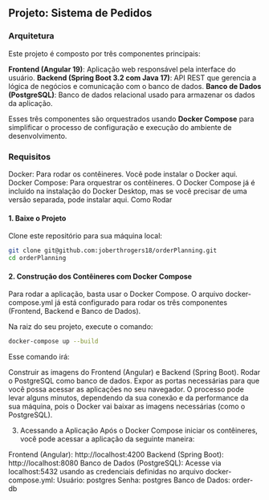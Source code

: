 ## Projeto: Sistema de Pedidos

### Arquitetura
Este projeto é composto por três componentes principais:

**Frontend (Angular 19)**: Aplicação web responsável pela interface do usuário.
**Backend (Spring Boot 3.2 com Java 17)**: API REST que gerencia a lógica de negócios e comunicação com o banco de dados.
**Banco de Dados (PostgreSQL)**: Banco de dados relacional usado para armazenar os dados da aplicação.

Esses três componentes são orquestrados usando **Docker Compose** para simplificar o processo de configuração e execução do ambiente de desenvolvimento.

### Requisitos
Docker: Para rodar os contêineres. Você pode instalar o Docker aqui.
Docker Compose: Para orquestrar os contêineres. O Docker Compose já é incluído na instalação do Docker Desktop, mas se você precisar de uma versão separada, pode instalar aqui.
Como Rodar
#### 1. Baixe o Projeto
Clone este repositório para sua máquina local:

```sh
git clone git@github.com:joberthrogers18/orderPlanning.git
cd orderPlanning
```

#### 2. Construção dos Contêineres com Docker Compose
Para rodar a aplicação, basta usar o Docker Compose. O arquivo docker-compose.yml já está configurado para rodar os três componentes (Frontend, Backend e Banco de Dados).

Na raiz do seu projeto, execute o comando:

```sh
docker-compose up --build
```

Esse comando irá:

Construir as imagens do Frontend (Angular) e Backend (Spring Boot).
Rodar o PostgreSQL como banco de dados. Expor as portas necessárias para que você possa acessar as aplicações no seu navegador.
O processo pode levar alguns minutos, dependendo da sua conexão e da performance da sua máquina, pois o Docker vai baixar as imagens necessárias (como o PostgreSQL).

3. Acessando a Aplicação
Após o Docker Compose iniciar os contêineres, você pode acessar a aplicação da seguinte maneira:

Frontend (Angular): http://localhost:4200
Backend (Spring Boot): http://localhost:8080
Banco de Dados (PostgreSQL): Acesse via localhost:5432 usando as credenciais definidas no arquivo docker-compose.yml:
Usuário: postgres
Senha: postgres
Banco de Dados: order-db
